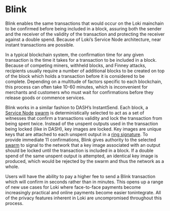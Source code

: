 # Blink

Blink enables the same transactions that would occur on the Loki mainchain to be confirmed before being included in a block, assuring both the sender and the receiver of the validity of the transaction and protecting the receiver against a double spend. Because of Loki’s Service Node architecture, near instant transactions are possible. 

In a typical blockchain system, the confirmation time for any given transaction is the time it takes for a transaction to be included in a block. Because of competing miners, withheld blocks, and Finney attacks, recipients usually require a number of additional blocks to be created on top of the block which holds a transaction before it is considered to be complete. Depending on a multitude of factors specific to each blockchain, this process can often take 10-60 minutes, which is inconvenient for merchants and customers who must wait for confirmations before they release goods or commence services.

Blink works in a similar fashion to DASH’s InstantSend. Each block, a [Service Node](../ServiceNodes/SNOverview.md) [swarm](../Advanced/SwarmFlagging.md) is deterministically selected to act as a set of witnesses that confirm a transactions validity and lock the transaction from being spent twice. Instead of the unspent outputs used in the transaction being locked (like in DASH), key images are locked.  Key images are unique keys that are attached to each unspent output in a [ring signature](../Advanced/CryptoNoteElements.md). To provide immediate 11 confirmations, Blink gives authority to the selected [swarm](../Advanced/SwarmFlagging.md) to signal to the network that a key image associated with an output should be locked until the transaction is included in a block.  If a double spend of the same unspent output is attempted, an identical key image is produced, which would be rejected by the swarm and thus the network as a whole.

Users will have the ability to pay a higher fee to send a Blink transaction which will confirm in seconds rather than in minutes.  This opens up a range of new use cases for Loki where face-to-face payments become increasingly practical and online payments become easier tonintegrate. All of the privacy features inherent in Loki are uncompromised throughout this process.
